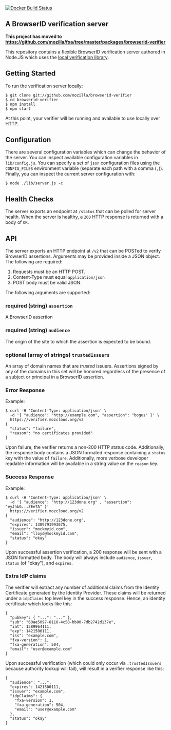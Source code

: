 [![Docker Build Status](https://circleci.com/gh/mozilla/browserid-verifier/tree/master.svg?style=shield&circle-token=da8b9c7c4c778b238eeadb6d8bc695f2be4e22df)](https://circleci.com/gh/mozilla/browserid-verifier/tree/master)

## A BrowserID verification server

**This project has moved to https://github.com/mozilla/fxa/tree/master/packages/browserid-verifier**

This repository contains a flexible BrowserID verification server authored in
Node.JS which uses the [local verification library](https://github.com/mozilla/browserid-local-verify).

## Getting Started

To run the verification server locally:

    $ git clone git://github.com/mozilla/browserid-verifier
    $ cd browserid-verifier
    $ npm install
    $ npm start

At this point, your verifier will be running and available to use locally over
HTTP.

## Configuration

There are several configuration variables which can change the behavior of the
server. You can inspect available configuration variables in `lib/config.js`.
You can specify a set of `json` configuration files using the `CONFIG_FILES`
environment variable (separate each path with a comma (`,`)). Finally, you can
inspect the current server configuration with:

    $ node ./lib/server.js -c

## Health Checks

The server exports an endpoint at `/status` that can be polled for server health.
When the server is healthy, a `200` HTTP response is returned with a body of `OK`.

## API

The server exports an HTTP endpoint at `/v2` that can be POSTed to verify BrowserID
assertions. Arguments may be provided inside a JSON object. The following are
required:

1. Requests must be an HTTP POST.
2. Content-Type must equal `application/json`
3. POST body must be valid JSON.

The following arguments are supported:

### **required** (string) `assertion`

A BrowserID assertion

### **required** (string) `audience`

The origin of the site to which the assertion is expected to be bound.

### **optional** (array of strings) `trustedIssuers`

An array of domain names that are _trusted_ issuers. Assertions
signed by any of the domains in this set will be honored regardless of
the presence of a subject or principal in a BrowserID assertion.

### Error Response

Example:

    $ curl -H 'Content-Type: application/json' \
      -d '{ "audience": "http://example.com", "assertion": "bogus" }' \
      https://verifier.mozcloud.org/v2
    {
      "status": "failure",
      "reason": "no certificates provided"
    }

Upon failure, the verifier returns a non-200 HTTP status code. Additionally, the
response body contains a JSON formated response containing a `status` key with the
value of `failure`. Additionally, more verbose developer readable information will
be available in a string value on the `reason` key.

### Success Response

Example:

    $ curl -H 'Content-Type: application/json' \
      -d '{ "audience": "http://123done.org" , "assertion": "eyJhbG...ZEe7A" }'
      https://verifier.mozcloud.org/v2
    {
      "audience": "http://123done.org",
      "expires": 1389791993675,
      "issuer": "mockmyid.com",
      "email": "lloyd@mockmyid.com",
      "status": "okay"
    }

Upon successful assertion verification, a 200 response will be sent with a JSON formatted body.
The body will always include `audience`, `issuer`, `status` (of "okay"), and `expires`.

### Extra IdP claims

The verifier will extract any number of additional claims from the
Identity Certificate generated by the Identity Provider. These claims
will be returned under a `idpClaims` top level key in the success response. Hence, an identity
certificate which looks like this:

    {
      "pubkey": { "...": "..." },
      "sub": "60ae5097-8118-4c58-bb80-7db2742d137e",
      "iat": 1389964111,
      "exp": 1421500111,
      "iss": "example.com",
      "fxa-version": 1,
      "fxa-generation": 504,
      "email": "user@example.com"
    }

Upon successful verification (which could only occur via `.trustedIssuers` because authority lookup will fail), will
result in a verifier response like this:

    {
      "audience": "...",
      "expires": 1421500111,
      "issuer": "example.com",
      "idpClaims": {
        "fxa-version": 1,
        "fxa-generation": 504,
        "email": "user@example.com"
      },
      "status": "okay"
    }

